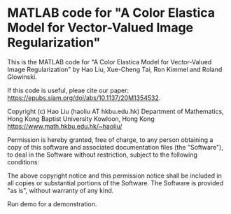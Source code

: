 # MATLAB code for "A Color Elastica Model for Vector-Valued Image Regularization"

This is the MATLAB code for "A Color Elastica Model for Vector-Valued Image Regularization" by Hao Liu, Xue-Cheng Tai, Ron Kimmel and Roland Glowinski.

If this code is useful, pleae cite our paper:
https://epubs.siam.org/doi/abs/10.1137/20M1354532.

Copyright (c) Hao Liu (haoliu AT hkbu.edu.hk)
Department of Mathematics,
Hong Kong Baptist University
Kowloon, Hong Kong
https://www.math.hkbu.edu.hk/~haoliu/

Permission is hereby granted, free of charge, to any person obtaining a copy of this software and associated documentation files (the "Software"), to deal in the Software without restriction, subject to the following conditions:

The above copyright notice and this permission notice shall be included in all copies or substantial portions of the Software. The Software is provided "as is", without warranty of any kind.


Run demo for a demonstration.
